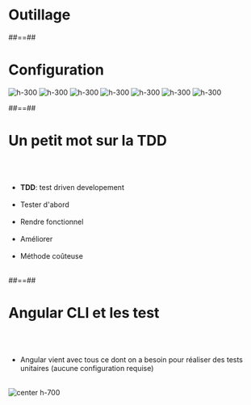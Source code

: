 <!-- .slide: class="sfeir-bg-white-5" -->
# Outillage

##==##

<!-- .slide: class="sfeir-basic-slide" -->
# Configuration
<div class="flex-row">
    <img alt="h-300" src="assets/images/school/unit-tests/karma.png" />
    <img alt="h-300" src="assets/images/school/unit-tests/jasmine.png" />
    <img alt="h-300" src="assets/images/school/unit-tests/sinon.png" />
    <img alt="h-300" src="assets/images/school/unit-tests/protactor.png" />
    <img alt="h-300" src="assets/images/school/unit-tests/mocha.png" />
    <img alt="h-300" src="assets/images/school/unit-tests/webpack.png" />
    <img alt="h-300" src="assets/images/school/unit-tests/typescript.png" />
</div>

##==##

<!-- .slide: class="sfeir-basic-slide" -->
# Un petit mot sur la TDD
<br><br>
- __TDD__: test driven developement<br><br>
- Tester d'abord<br><br>
- Rendre fonctionnel<br><br>
- Améliorer<br><br>
- Méthode coûteuse<br><br>

##==##

<!-- .slide: class="sfeir-basic-slide" -->
# Angular CLI et les test
<br><br>
- Angular vient avec tous ce dont on a besoin pour réaliser des tests unitaires (aucune configuration requise)
<br><br>
<img alt="center h-700" src="assets/images/school/unit-tests/ng_test_helper.png" />

